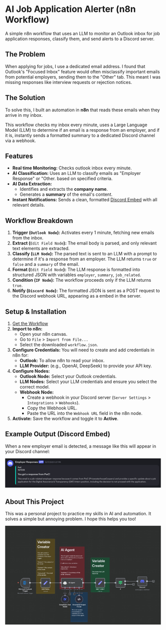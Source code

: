 # AI Job Application Alerter (n8n Workflow)

A simple n8n workflow that uses an LLM to monitor an Outlook inbox for job application responses, classify them, and send alerts to a Discord server.

## The Problem

When applying for jobs, I use a dedicated email address. I found that Outlook's "Focused Inbox" feature would often misclassify important emails from potential employers, sending them to the "Other" tab. This meant I was missing responses like interview requests or rejection notices.

## The Solution

To solve this, I built an automation in **n8n** that reads these emails when they arrive in my inbox.

This workflow checks my inbox every minute, uses a Large Language Model (LLM) to determine if an email is a response from an employer, and if it is, instantly sends a formatted summary to a dedicated Discord channel via a webhook.

## Features

- **Real time Monitoring:** Checks outlook inbox every minute.
- **AI Classification:** Uses an LLM to classify emails as "Employer Response" or "Other. based on specified criteria.
- **AI Data Extraction:**
    - Identifies and extracts the **company name**.
    - Generates a **summary** of the email's content.
- **Instant Notifications:** Sends a clean, formatted [Discord Embed](https://www.google.com/search?q=https://discord.com/developers/docs/resources/channel%23embed-object) with all relevant details.

## Workflow Breakdown

1. **Trigger (`Outlook Node`):** Activates every 1 minute, fetching new emails from the inbox.
2. **Extract (**`Edit Field Node`**):** The email body is parsed, and only relevant text elements are extracted.
3. **Classify (`LLM Node`):** The parsed text is sent to an LLM with a prompt to determine if it's a response from an employer. The LLM returns `true` or `false` and a `summary` of the email. 
4. **Format (**`Edit Field Node`**):** The LLM response is formatted into structured JSON with variables `employer`, `summary`, `job_related`.
5. **Condition (`IF Node`):** The workflow proceeds only if the LLM returns `true`.
6. **Notify (`Discord Node`):** The formatted JSON is sent as a POST request to the Discord webhook URL, appearing as a embed in the server.

## Setup & Installation

1. [Get the Workflow](./Email_Classifier.json)
2. **Import to n8n:**
    - Open your n8n canvas.
    - Go to `File` > `Import from File...`
    - Select the downloaded `workflow.json`.
3. **Configure Credentials:**
You will need to create and add credentials in n8n for:
    - **Outlook:** To allow n8n to read your inbox.
    - **LLM Provider:** (e.g., OpenAI, DeepSeek) to provide your API key.
4. **Configure Nodes:**
    - **Outlook Node:** Select your Outlook credentials.
    - **LLM Nodes:** Select your LLM credentials and ensure you select the correct model.
    - **Webhook Node:**
        - Create a webhook in your Discord server (`Server Settings` > `Integrations` > `Webhooks`).
        - Copy the Webhook URL.
        - Paste the URL into the `Webhook URL` field in the n8n node.
5. **Activate:**
Save the workflow and toggle it to **Active**.

## Example Output (Discord Embed)

When a new employer email is detected, a message like this will appear in your Discord channel:

![embed_example](./embed_example)

## About This Project

This was a personal project to practice my skills in AI and automation. It solves a simple but annoying problem. I hope this helps you too!

![work flow example](./workflowSS.jpg)

